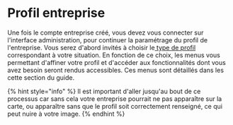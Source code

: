 # Profil entreprise

Une fois le compte entreprise créé, vous devez vous connecter sur l'interface administration, pour continuer la paramétrage du profil de l'entreprise. Vous serez d'abord invités à choisir le[ type de profil](types-de-package.md) correspondant à votre situation. En fonction de ce choix, les menus vous permettant d'affiner votre profil et d'accéder aux fonctionnalités dont vous avez besoin seront rendus accessibles. Ces menus sont détaillés dans les cette section du guide.

{% hint style="info" %}
Il est important d'aller jusqu'au bout de ce processus car sans cela votre entreprise pourrait ne pas apparaître sur la carte, ou apparaître sans que le profil soit correctement renseigné, ce qui peut nuire à votre image.
{% endhint %}

